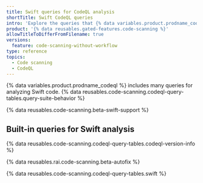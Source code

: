```yaml
---
title: Swift queries for CodeQL analysis
shortTitle: Swift CodeQL queries
intro: 'Explore the queries that {% data variables.product.prodname_codeql %} uses to analyze code written in Swift when you select the `default` or the `security-extended` query suite.'
product: '{% data reusables.gated-features.code-scanning %}'
allowTitleToDifferFromFilename: true
versions:
  feature: code-scanning-without-workflow
type: reference
topics:
  - Code scanning
  - CodeQL
---
```


{% data variables.product.prodname_codeql %} includes many queries for analyzing Swift code. {% data reusables.code-scanning.codeql-query-tables.query-suite-behavior %}

{% data reusables.code-scanning.beta-swift-support %}

## Built-in queries for Swift analysis

{% data reusables.code-scanning.codeql-query-tables.codeql-version-info %}

{% data reusables.rai.code-scanning.beta-autofix %}

{% data reusables.code-scanning.codeql-query-tables.swift %}
